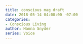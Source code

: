 ```yaml
---
title: conscious mag draft
date: 2018-05-14 04:00:00 -07:00
categories:
- Conscious Living
author: Hanna Snyder
series: Voice
---
```


